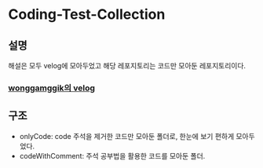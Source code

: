 # Coding-Test-Collection
## 설명
해설은 모두 velog에 모아두었고 해당 레포지토리는 코드만 모아둔 레포지토리이다.
### [wonggamggik의 velog](https://velog.io/@wonggamggik/series/%EC%BD%94%EB%94%A9%ED%85%8C%EC%8A%A4%ED%8A%B8-%EC%BD%9C%EB%A0%89%EC%85%98)

## 구조
- onlyCode: code 주석을 제거한 코드만 모아둔 폴더로, 한눈에 보기 편하게 모아두었다.
- codeWithComment: 주석 공부법을 활용한 코드를 모아둔 폴더.
